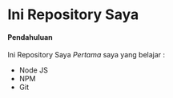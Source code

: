# Ini Repository Saya

#### Pendahuluan

Ini Repository Saya _Pertama_ saya yang belajar :

- Node JS
- NPM
- Git
